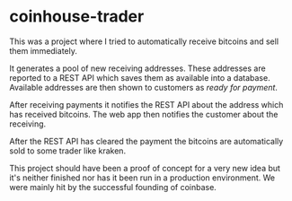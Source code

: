# coinhouse-trader

This was a project where I tried to automatically receive bitcoins and sell them immediately.

It generates a pool of new receiving addresses. These addresses are reported to a REST API which saves them as available into a database. Available addresses are then shown to customers as *ready for payment*.

After receiving payments it notifies the REST API about the address which has received bitcoins. The web app then notifies the customer about the receiving.

After the REST API has cleared the payment the bitcoins are automatically sold to some trader like kraken.

This project should have been a proof of concept for a very new idea but it's neither finished nor has it been run in a production environment. We were mainly hit by the successful founding of coinbase.
